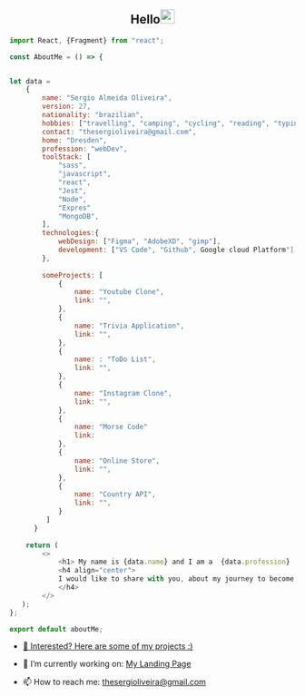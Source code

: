  <h2 align="center">Hello<img src="https://media.giphy.com/media/WqR7WfQVrpXNcmrm81/giphy.gif" width="25"/></h2> 

```javascript
import React, {Fragment} from "react";

const AboutMe = () => {


let data = 
    {
        name: "Sergio Almeida Oliveira",
        version: 27,
        nationality: "brazilian",
        hobbies: ["travelling", "camping", "cycling", "reading", "typing", "linux" ],
        contact: "thesergioliveira@gmail.com",
        home: "Dresden",
        profession: "webDev",
        toolStack: [
            "sass", 
            "javascript", 
            "react", 
            "Jest",
            "Node",
            "Expres"
            "MongoDB",
        ],
        technologies:{
            webDesign: ["Figma", "AdobeXD", "gimp"],
            development: ["VS Code", "Github", Google cloud Platform"],
        },
  
        someProjects: [
            {
                name: "Youtube Clone",
                link: "",
            },
            {
                name: "Trivia Application",
                link: "",
            },
            {
                name: : "ToDo List",
                link: "",
            },
            {
                name: "Instagram Clone",
                link: "",
            },
            {
                name: "Morse Code"
                link: 
            },
            {
                name: "Online Store",
                link: "",
            }, 
            {
                name: "Country API",
                link: "",
            }
         ]
      }
      
    return (
        <>
            <h1> My name is {data.name} and I am a  {data.profession} !</h1> 
            <h4 align="center">
            I would like to share with you, about my journey to become a developer and the experiences I gathered thus far. In order to accomplish that I have Listed bellow some relevant links to showcase some of my work. 
            </h4>
        </>
   );
};

export default aboutMe;

```




- [💪 Interested? Here are some of my projects :)](https://github.com/thesergioliveira/thesergioliveira/blob/main/projects.md)

- 🧗 I’m currently working on: [My Landing Page](https://github.com/thesergioliveira/myLandingPage "Github version")

- 📫 How to reach me: thesergioliveira@gmail.com 


<!--
**thesergioliveira/thesergioliveira** is a ✨ _special_ ✨ repository because its `README.md` (this file) appears on your GitHub profile.

Here are some ideas to get you started:

- 🔭 I’m currently working on ...
- 🌱 I’m currently learning ...
- 👯 I’m looking to collaborate on ...
- 🤔 I’m looking for help with ...
- 💬 Ask me about ...
- 📫 How to reach me: ...
- 😄 Pronouns: ...
- ⚡ Fun fact: ...
<p> <img width="35" align="right" src="https://img.icons8.com/color/48/000000/high-five--v2.png"/></p>
-->

